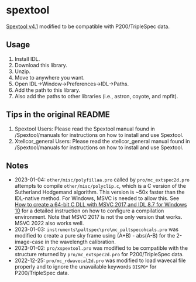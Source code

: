 # spextool
[Spextool v4.1](http://irtfweb.ifa.hawaii.edu/~spex/observer/) modified to be compatible with P200/TripleSpec data.

## Usage

1. Install IDL.
2. Download this library.
3. Unzip.
4. Move to anywhere you want. 
5. Open IDL->Window->Preferences->IDL->Paths.
6. Add the path to this library.
4. Also add the paths to other libraries (i.e., astron, coyote, and mpfit).

## Tips in the original README

1. Spextool Users:  Please read the Spextool manual found in /Spextool/manuals for instructions on how to install and use Spextool.
2. Xtellcor_general Users:  Please read the xtellcor_general manual found in /Spextool/manuals for instructions on how to install and use Spextool.

## Notes

- 2023-01-04: `other/misc/polyfillaa.pro` called by `pro/mc_extspec2d.pro` attempts to compile `other/misc/polyclip.c`, which is a C version of the Sutherland Hodgemand algorithm. This version is ~50x faster than the IDL-native method. For Windows, MSVC is needed to allow this. See [How to create a 64-bit C DLL with MSVC 2017 and IDL 8.7 for Windows 10](https://www.l3harrisgeospatial.com/Support/Maintenance-Detail/ArtMID/13350/ArticleID/23647/How-to-create-a-64-bit-C-DLL-with-MSVC-2017-and-IDL-87-for-Windows-10) for a detailed instruction on how to configure a compilation environment. Note that MSVC 2017 is not the only version that works. MSVC 2022 also works well.
- 2023-01-03: `instruments\paltspec\pro\mc_paltspecohcals.pro` was modified to create a pure sky frame using (A+B) - abs(A-B) for the 2-image-case in the wavelength calibration.
- 2023-01-02: `pro/xspextool.pro` was modified to be compatible with the structure returned by `pro/mc_extspec2d.pro` for P200/TripleSpec data.
- 2022-12-25: `pro/mc_rdwavecal2d.pro` was modified to load wavecal file properly and to ignore the unavailable keywords `DISPO*` for P200/TripleSpec data.  